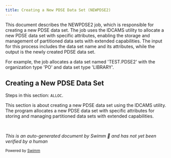 ```yaml
---
title: Creating a New PDSE Data Set (NEWPDSE2)
---
```

This document describes the NEWPDSE2 job, which is responsible for creating a new PDSE data set. The job uses the IDCAMS utility to allocate a new PDSE data set with specific attributes, enabling the storage and management of partitioned data sets with extended capabilities. The input for this process includes the data set name and its attributes, while the output is the newly created PDSE data set.

For example, the job allocates a data set named 'TEST.PDSE2' with the organization type 'PO' and data set type 'LIBRARY'.

## Creating a New PDSE Data Set

Steps in this section: `ALLOC`.

This section is about creating a new PDSE data set using the IDCAMS utility. The program allocates a new PDSE data set with specific attributes for storing and managing partitioned data sets with extended capabilities.

&nbsp;

*This is an auto-generated document by Swimm 🌊 and has not yet been verified by a human*

<SwmMeta version="3.0.0" repo-id="Z2l0aHViJTNBJTNBbWFpbmZyYW1lJTNBJTNBU3dpbW0tRGVtbw==" repo-name="mainframe"><sup>Powered by [Swimm](/)</sup></SwmMeta>
